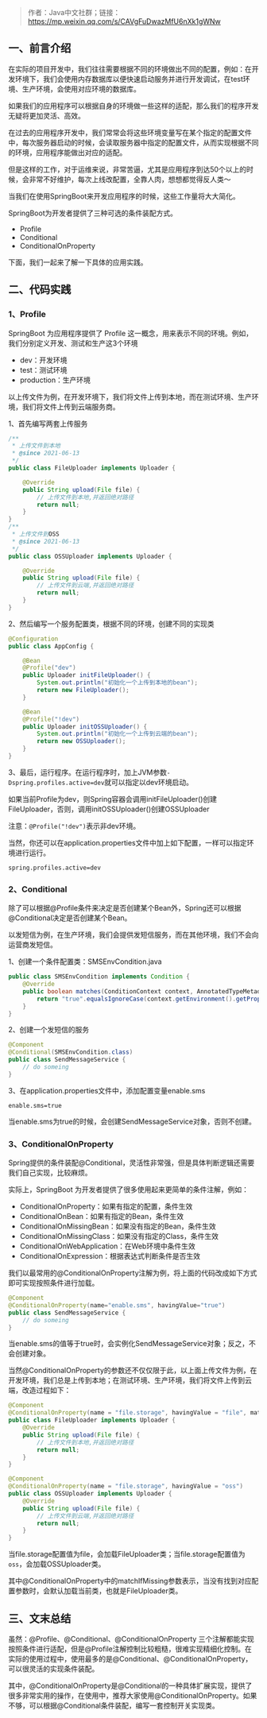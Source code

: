 > 作者：Java中文社群；链接：https://mp.weixin.qq.com/s/CAVgFuDwazMfU6nXk1gWNw
>

## 一、前言介绍

在实际的项目开发中，我们往往需要根据不同的环境做出不同的配置，例如：在开发环境下，我们会使用内存数据库以便快速启动服务并进行开发调试，在test环境、生产环境，会使用对应环境的数据库。

如果我们的应用程序可以根据自身的环境做一些这样的适配，那么我们的程序开发无疑将更加灵活、高效。

在过去的应用程序开发中，我们常常会将这些环境变量写在某个指定的配置文件中，每次服务器启动的时候，会读取服务器中指定的配置文件，从而实现根据不同的环境，应用程序能做出对应的适配。

但是这样的工作，对于运维来说，非常苦逼，尤其是应用程序到达50个以上的时候，会非常不好维护，每次上线改配置，全靠人肉，想想都觉得反人类～

当我们在使用SpringBoot来开发应用程序的时候，这些工作量将大大简化。

SpringBoot为开发者提供了三种可选的条件装配方式。

- Profile
- Conditional
- ConditionalOnProperty

下面，我们一起来了解一下具体的应用实践。



## 二、代码实践

### 1、Profile

SpringBoot 为应用程序提供了 Profile 这一概念，用来表示不同的环境。例如，我们分别定义开发、测试和生产这3个环境

- dev：开发环境
- test：测试环境
- production：生产环境

以上传文件为例，在开发环境下，我们将文件上传到本地，而在测试环境、生产环境，我们将文件上传到云端服务商。

1、首先编写两套上传服务

```java
/**
 * 上传文件到本地
 * @since 2021-06-13
 */
public class FileUploader implements Uploader {

    @Override
    public String upload(File file) {
        // 上传文件到本地,并返回绝对路径
        return null;
    }
}
/**
 * 上传文件到OSS
 * @since 2021-06-13
 */
public class OSSUploader implements Uploader {

    @Override
    public String upload(File file) {
        // 上传文件到云端,并返回绝对路径
        return null;
    }
}
```

2、然后编写一个服务配置类，根据不同的环境，创建不同的实现类

```java
@Configuration
public class AppConfig {

    @Bean
    @Profile("dev")
    public Uploader initFileUploader() {
        System.out.println("初始化一个上传到本地的bean");
        return new FileUploader();
    }

    @Bean
    @Profile("!dev")
    public Uploader initOSSUploader() {
        System.out.println("初始化一个上传到云端的bean");
        return new OSSUploader();
    }
}
```

3、最后，运行程序。在运行程序时，加上JVM参数`-Dspring.profiles.active=dev`就可以指定以dev环境启动。

如果当前Profile为dev，则Spring容器会调用initFileUploader()创建FileUploader，否则，调用initOSSUploader()创建OSSUploader

注意：`@Profile("!dev")`表示非dev环境。

当然，你还可以在application.properties文件中加上如下配置，一样可以指定环境进行运行。

```properties
spring.profiles.active=dev
```



### 2、Conditional

除了可以根据@Profile条件来决定是否创建某个Bean外，Spring还可以根据@Conditional决定是否创建某个Bean。

以发短信为例，在生产环境，我们会提供发短信服务，而在其他环境，我们不会向运营商发短信。

1、创建一个条件配置类：SMSEnvCondition.java

```java
public class SMSEnvCondition implements Condition {
    @Override
    public boolean matches(ConditionContext context, AnnotatedTypeMetadata metadata) {
        return "true".equalsIgnoreCase(context.getEnvironment().getProperty("enable.sms"));
    }
}
```

2、创建一个发短信的服务

```java
@Component
@Conditional(SMSEnvCondition.class)
public class SendMessageService {
    // do someing
}
```

3、在application.properties文件中，添加配置变量enable.sms

```properties
enable.sms=true
```

当enable.sms为true的时候，会创建SendMessageService对象，否则不创建。



### 3、ConditionalOnProperty

Spring提供的条件装配@Conditional，灵活性非常强，但是具体判断逻辑还需要我们自己实现，比较麻烦。

实际上，SpringBoot 为开发者提供了很多使用起来更简单的条件注解，例如：

- ConditionalOnProperty：如果有指定的配置，条件生效
- ConditionalOnBean：如果有指定的Bean，条件生效
- ConditionalOnMissingBean：如果没有指定的Bean，条件生效
- ConditionalOnMissingClass：如果没有指定的Class，条件生效
- ConditionalOnWebApplication：在Web环境中条件生效
- ConditionalOnExpression：根据表达式判断条件是否生效

我们以最常用的@ConditionalOnProperty注解为例，将上面的代码改成如下方式即可实现按照条件进行加载。

```java
@Component
@ConditionalOnProperty(name="enable.sms", havingValue="true")
public class SendMessageService {
    // do someing
}
```

当enable.sms的值等于true时，会实例化SendMessageService对象；反之，不会创建对象。

当然@ConditionalOnProperty的参数还不仅仅限于此，以上面上传文件为例，在开发环境，我们总是上传到本地；在测试环境、生产环境，我们将文件上传到云端，改造过程如下：

```java
@Component
@ConditionalOnProperty(name = "file.storage", havingValue = "file", matchIfMissing = true)
public class FileUploader implements Uploader {
    @Override
    public String upload(File file) {
        // 上传文件到本地,并返回绝对路径
        return null;
    }
}

@Component
@ConditionalOnProperty(name = "file.storage", havingValue = "oss")
public class OSSUploader implements Uploader {
    @Override
    public String upload(File file) {
        // 上传文件到云端,并返回绝对路径
        return null;
    }
}
```

当file.storage配置值为file，会加载FileUploader类；当file.storage配置值为`oss`，会加载OSSUploader类。

其中@ConditionalOnProperty中的matchIfMissing参数表示，当没有找到对应配置参数时，会默认加载当前类，也就是FileUploader类。



## 三、文末总结

虽然：@Profile、@Conditional、@ConditionalOnProperty 三个注解都能实现按照条件进行适配，但是@Profile注解控制比较粗糙，很难实现精细化控制。在实际的使用过程中，使用最多的是@Conditional、@ConditionalOnProperty，可以很灵活的实现条件装配。

其中，@ConditionalOnProperty是@Conditional的一种具体扩展实现，提供了很多非常实用的操作，在使用中，推荐大家使用@ConditionalOnProperty。如果不够，可以根据@Conditional条件装配，编写一套控制开关实现类。
